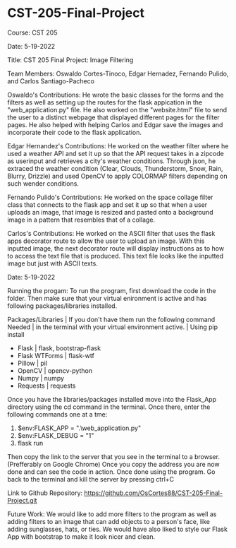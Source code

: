 # CST-205-Final-Project
Course: CST 205

Date: 5-19-2022

Title: CST 205 Final Project: Image Filtering

Team Members: Oswaldo Cortes-Tinoco, Edgar Hernadez, Fernando Pulido, and Carlos Santiago-Pacheco

Oswaldo's Contributions: He wrote the basic classes for the forms and the filters as well as setting up the 
routes for the flask appication in the "web_application.py" file. He also worked on the "website.html" file
to send the user to a distinct webpage that displayed different pages for the filter pages. He also helped
with helping Carlos and Edgar save the images and incorporate their code to the flask application.

Edgar Hernandez's Contributions: He worked on the weather filter where he used a weather API and set it up so that the API request takes in a zipcode as userinput and retrieves a city's weather conditions. Through json, he extraced the weather condition (Clear, Clouds, Thunderstorm, Snow, Rain, Blurry, Drizzle) and used OpenCV to apply COLORMAP filters depending on such wender conditions.

Fernando Pulido's Contributions: He worked on the space collage filter class that connects to the flask app and set it up so that when a user uploads an image, that image is resized and pasted onto a background image in a pattern that resembles that of a collage.

Carlos's Contributions: He worked on the ASCII filter that uses the flask apps decorator route to allow the user
to upload an image. With this inputted image, the next decorator route will display instructions as to how to
access the text file that is produced. This text file looks like the inputted image but just with ASCII texts.


Date: 5-19-2022

Running the progam:
To run the program, first download the code in the folder.
Then make sure that your virtual enironment is active and has following packages/libraries installed.
 
Packages/Libraries    |     If you don't have them run the following command
Needed                |     in the terminal with your virtual environment active.
                      |     Using pip install      
- Flask               |     flask, bootstrap-flask
- Flask WTForms       |     flask-wtf
- Pillow              |     pil
- OpenCV              |     opencv-python
- Numpy               |     numpy
- Requests            |     requests

Once you have the libraries/packages installed move into the Flask_App directory using the cd command in the terminal.
Once there, enter the following commands one at a tme:
1. $env:FLASK_APP = ".\web_application.py"
2. $env:FLASK_DEBUG = "1"
3. flask run

Then copy the link to the server that you see in the terminal to a browser. (Prefferably on Google Chrome) Once you copy the address
you are now done and can see the code in action. Once done using the program. Go back to the terminal and kill the server by pressing ctrl+C

Link to Github Repository: https://github.com/OsCortes88/CST-205-Final-Project.git

Future Work: We would like to add more filters to the program as well as adding filters to an image that can
add objects to a person's face, like adding sunglasses, hats, or ties. We would have also liked to style our Flask App with bootstrap to make it look nicer and clean.
